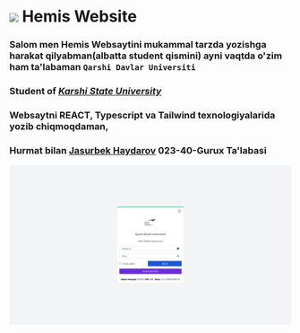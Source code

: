 
# <img src="./public/favicon.ico" width="24"> Hemis Website

### Salom men Hemis Websaytini mukammal tarzda yozishga harakat qilyabman(albatta student qismini) ayni vaqtda o'zim ham ta'labaman `Qarshi Davlar Universiti`

### Student of _[Karshi State University](https://qarshidu.uz/uz)_

### Websaytni REACT, Typescript va Tailwind texnologiyalarida yozib chiqmoqdaman,
### Hurmat bilan [Jasurbek Haydarov](https://t.me/KanYonA) 023-40-Gurux Ta'labasi

<img src=".github/walpapers/Login%20_%20HEMIS%20Student%20axborot%20tizimi%20-%20Google%20Chrome%2011_11_2024%2011_16_29%20PM.png">

